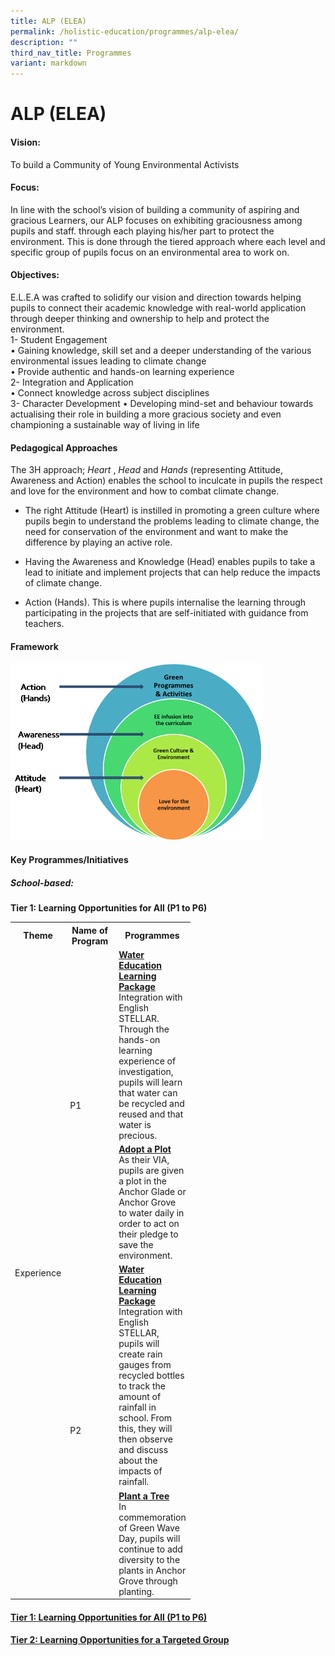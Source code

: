 ```yaml
---
title: ALP (ELEA)
permalink: /holistic-education/programmes/alp-elea/
description: ""
third_nav_title: Programmes
variant: markdown
---
```

ALP (ELEA)
==========

#### Vision:
To build a Community of Young Environmental Activists  

#### Focus:
In line with the school’s vision of building a community of aspiring and gracious Learners, our ALP focuses on exhibiting graciousness among pupils and staff. through each playing his/her part to protect the environment. This is done through the tiered approach where each level and specific group of pupils focus on an environmental area to work on.  
  
#### Objectives:
E.L.E.A was crafted to solidify our vision and direction towards helping pupils to connect their academic knowledge with real-world application through deeper thinking and ownership to help and protect the environment.  <br>
1- Student Engagement <br>
• Gaining knowledge, skill set and a deeper understanding of the various environmental issues leading to climate change <br>
• Provide authentic and hands-on learning experience <br>
2- Integration and Application<br>
• Connect knowledge across subject disciplines<br>
3- Character Development 
• Developing mind-set and behaviour towards actualising their role in building a more gracious society and even championing a sustainable way of living in life 

#### Pedagogical Approaches

The 3H approach;&nbsp;_Heart_&nbsp;,&nbsp;_Head_&nbsp;and&nbsp;_Hands_&nbsp;(representing Attitude, Awareness and Action) enables the school to inculcate in pupils the respect and love for the environment and how to combat climate change.  

*   The right&nbsp;Attitude&nbsp;(Heart) is instilled in promoting a green culture where pupils begin to understand the problems leading to climate change, the need for conservation of the environment and want to make the difference by playing an active role.  
    
*   Having the&nbsp;Awareness&nbsp;and Knowledge (Head) enables pupils to take a lead to initiate and implement projects that can help reduce the impacts of climate change.  
    
*   Action&nbsp;(Hands). This is where pupils internalise the learning through participating in the projects that are self-initiated with guidance from teachers.

#### Framework
<img src="/images/Programmes/EE2.png" style="width:80%">

#### Key Programmes/Initiatives
##### School-based:
**Tier 1: Learning Opportunities for All (P1 to P6)**<br>

<table>
  <tbody>
    <tr>
      <th style="width: 64px;">
        Theme
      </th>
      <th style="width: 64px;">
       Name of Program
      </th>
      <th style="width: 64px;">
        Programmes
      </th>
    </tr>
    <tr>
      <td rowspan="4" style="width: 60px;">
        Experience
      </td>
      <td rowspan="2" style="width: 60px;">
        P1
      </td>
      <td style="text-align: left; width: 60px;">
        <b>
          <u>Water Education Learning Package
          </u>
        </b>
        <br>
        <div>Integration with English STELLAR. Through the hands-on learning experience of investigation, pupils will learn that water can be recycled and reused and that water is precious.
          <br>
        </div>
      </td>
    </tr>
    <tr>
      <td style="text-align: left; width: 60px;">
        <b>
          <u>Adopt a Plot
          </u>
        </b>
        <br>As their VIA, pupils are given a plot in the Anchor Glade or Anchor Grove to water daily in order to act on their pledge to save the environment.
        <br>
      </td>
    </tr>
    <tr>
      <td rowspan="2" style="width: 60px;">
        P2
      </td>
      <td style="text-align: left;">
        <b>
          <u>Water Education Learning Package
          </u>
        </b>
        <br>Integration with English STELLAR, pupils will create rain gauges from recycled bottles to track the amount of rainfall in school. From this, they will then observe and discuss about the impacts of rainfall.
        <br>
      </td>
    </tr>
    <tr>
      <td style="text-align: left;">
        <b>
          <u>Plant a Tree
          </u>
        </b>
        <br>In commemoration of Green Wave Day, pupils will continue to add diversity to the plants in Anchor Grove through planting.
        <br>
      </td>
    </tr>
  </tbody>
</table>


#### [Tier 1: Learning Opportunities for All (P1 to P6)](/holistic-education/programme/alp-elea/Tier-1-Learning-Opportunities-for-All-P1-to-P6/)

#### [Tier 2: Learning Opportunities for a Targeted Group](/holistic-education/programme/alp-elea/Tier-2-Learning-Opportunities-for-a-Targeted-Group)
